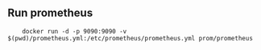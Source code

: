 ## Run prometheus

```
    docker run -d -p 9090:9090 -v $(pwd)/prometheus.yml:/etc/prometheus/prometheus.yml prom/prometheus
``` 
 
 